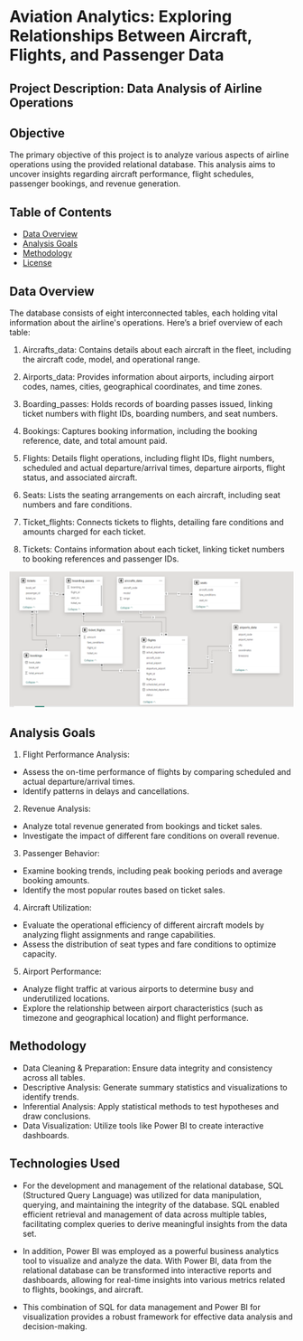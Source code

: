 # Aviation Analytics: Exploring Relationships Between Aircraft, Flights, and Passenger Data
## Project Description: Data Analysis of Airline Operations
## Objective
The primary objective of this project is to analyze various aspects of airline operations using the provided relational database. This analysis aims to uncover insights regarding aircraft performance, flight schedules, passenger bookings, and revenue generation.
## Table of Contents
- [Data Overview](#DataOverview)
- [Analysis Goals](#AnalysisGoals)
- [Methodology](#Methodology)
- [License](#license)

## Data Overview
The database consists of eight interconnected tables, each holding vital information about the airline's operations. Here’s a brief overview of each table:

1) Aircrafts_data: Contains details about each aircraft in the fleet, including the aircraft code, model, and operational range.

2) Airports_data: Provides information about airports, including airport codes, names, cities, geographical coordinates, and time zones.

3) Boarding_passes: Holds records of boarding passes issued, linking ticket numbers with flight IDs, boarding numbers, and seat numbers.

4) Bookings: Captures booking information, including the booking reference, date, and total amount paid.

5) Flights: Details flight operations, including flight IDs, flight numbers, scheduled and actual departure/arrival times, departure airports, flight status, and associated aircraft.

6) Seats: Lists the seating arrangements on each aircraft, including seat numbers and fare conditions.

7) Ticket_flights: Connects tickets to flights, detailing fare conditions and amounts charged for each ticket.

8) Tickets: Contains information about each ticket, linking ticket numbers to booking references and passenger IDs.


![Alt text](https://github.com/Slndora/Aviation-Analytics/blob/main/Screenshot%202024-10-28%20122218.png)

## Analysis Goals
1) Flight Performance Analysis:
- Assess the on-time performance of flights by comparing scheduled and actual departure/arrival times.
- Identify patterns in delays and cancellations.
2) Revenue Analysis:
- Analyze total revenue generated from bookings and ticket sales.
- Investigate the impact of different fare conditions on overall revenue.
3) Passenger Behavior:
- Examine booking trends, including peak booking periods and average booking amounts.
- Identify the most popular routes based on ticket sales.
4) Aircraft Utilization:
- Evaluate the operational efficiency of different aircraft models by analyzing flight assignments and range capabilities.
- Assess the distribution of seat types and fare conditions to optimize capacity.
5) Airport Performance:
- Analyze flight traffic at various airports to determine busy and underutilized locations.
- Explore the relationship between airport characteristics (such as timezone and geographical location) and flight performance.

## Methodology
- Data Cleaning & Preparation: Ensure data integrity and consistency across all tables.
- Descriptive Analysis: Generate summary statistics and visualizations to identify trends.
- Inferential Analysis: Apply statistical methods to test hypotheses and draw conclusions.
- Data Visualization: Utilize tools like Power BI to create interactive dashboards.

 
## Technologies Used
- For the development and management of the relational database, SQL (Structured Query Language) was utilized for data manipulation, querying, and maintaining the integrity of the database. SQL enabled efficient retrieval and management of data across multiple tables, facilitating complex queries to derive meaningful insights from the data set.

- In addition, Power BI was employed as a powerful business analytics tool to visualize and analyze the data. With Power BI, data from the relational database can be transformed into interactive reports and dashboards, allowing for real-time insights into various metrics related to flights, bookings, and aircraft.
- This combination of SQL for data management and Power BI for visualization provides a robust framework for effective data analysis and decision-making.


